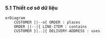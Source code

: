 ### **5.1 Thiết cơ sở dữ liệu**

```mermaid
erDiagram
    CUSTOMER ||--o{ ORDER : places
    ORDER ||--|{ LINE-ITEM : contains
    CUSTOMER }|..|{ DELIVERY-ADDRESS : uses
```

<div style="page-break-after: always;"></div>
